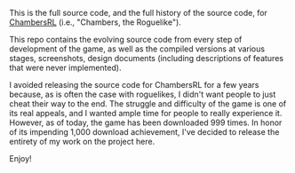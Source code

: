This is the full source code, and the full history of the source code, for [ChambersRL](http://www.ticalc.org/archives/files/fileinfo/452/45229.html) (i.e., "Chambers, the Roguelike").

This repo contains the evolving source code from every step of development of the game, as well as the compiled versions at various stages, screenshots, design documents (including descriptions of features that were never implemented).

I avoided releasing the source code for ChambersRL for a few years because, as is often the case with roguelikes, I didn't want people to just cheat their way to the end. The struggle and difficulty of the game is one of its real appeals, and I wanted ample time for people to really experience it. However, as of today, the game has been downloaded 999 times. In honor of its impending 1,000 download achievement, I've decided to release the entirety of my work on the project here.

Enjoy!